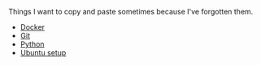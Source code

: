 Things I want to copy and paste sometimes because I've forgotten them.

- [Docker](docker.md)
- [Git](git.md)
- [Python](python.md)
- [Ubuntu setup](linux-setup.md)
